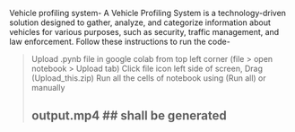 Vehicle profiling system-
A Vehicle Profiling System is a technology-driven solution designed to gather, analyze, and categorize information about vehicles for various purposes, such as security, traffic management, and law enforcement. 
Follow these instructions to run the code-
> Upload .pynb file in google colab from top left corner (file > open notebook > Upload tab)
> Click file icon left side of screen, Drag (Upload_this.zip)
> Run all the cells of notebook using (Run all) or manually
> ## output.mp4 ## shall be generated
